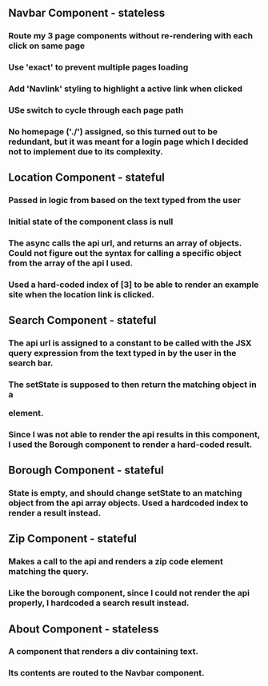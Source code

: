 ## Navbar Component - stateless

### Route my 3 page components without re-rendering with each click on same page
### Use 'exact' to prevent multiple pages loading  
### Add 'Navlink' styling to highlight a active link when clicked
### USe switch to cycle through each page path
### No homepage ('./') assigned, so this turned out to be redundant, but it was meant for a login page which I decided not to implement due to its complexity.

## Location Component - stateful

### Passed in logic from based on the text typed from the user
### Initial state of the component class is null
### The async calls the api url, and returns an array of objects. Could not figure out the syntax for calling a specific object from the array of the api I used.
### Used a hard-coded index of [3] to be able to render an example site when the location link is clicked.

## Search Component - stateful

### The api url is assigned to a constant to be called with the JSX query expression from the text typed in by the user in the search bar.
### The setState is supposed to then return the matching object in a <p> element.
### Since I was not able to render the api results in this component, I used the Borough component to render a hard-coded result.

## Borough Component - stateful

### State is empty, and should change setState to an matching object from the api array objects. Used a hardcoded index to render a result instead.

## Zip Component - stateful
### Makes a call to the api and renders a zip code element matching the query.
### Like the borough component, since I could not render the api properly, I hardcoded a search result instead.

## About Component - stateless
### A component that renders a div containing text.
### Its contents are routed to the Navbar component.



